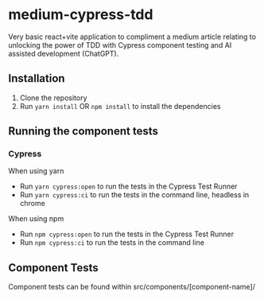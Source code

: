 # medium-cypress-tdd
Very basic react+vite application to compliment a medium article relating to unlocking the power of TDD with Cypress component testing and AI assisted development (ChatGPT). 


## Installation
1. Clone the repository
2. Run `yarn install` OR `npm install` to install the dependencies

## Running the component tests
### Cypress
When using yarn
- Run `yarn cypress:open` to run the tests in the Cypress Test Runner
- Run `yarn cypress:ci` to run the tests in the command line, headless in chrome


When using npm
- Run `npm cypress:open` to run the tests in the Cypress Test Runner
- Run `npm cypress:ci` to run the tests in the command line

## Component Tests
Component tests can be found within src/components/[component-name]/
